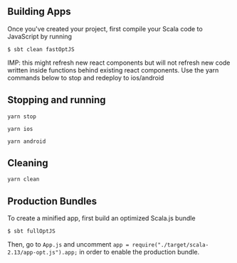 ## Building Apps
Once you've created your project, first compile your Scala code to JavaScript by running
```
$ sbt clean fastOptJS
```
IMP: this might refresh new react components but will not refresh new code written inside functions 
behind existing react components. Use the yarn commands below to stop and redeploy to ios/android 

## Stopping and running
`yarn stop`

`yarn ios`

`yarn android`

## Cleaning
`yarn clean`

## Production Bundles
To create a minified app, first build an optimized Scala.js bundle
```
$ sbt fullOptJS
```

Then, go to `App.js` and uncomment `app = require("./target/scala-2.13/app-opt.js").app;` in order to enable the production bundle.
